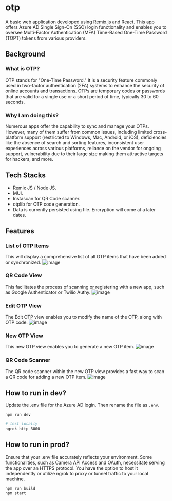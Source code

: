 # otp

A basic web application developed using Remix.js and React. This app offers Azure AD Single Sign-On (SSO) login functionality and enables you to oversee Multi-Factor Authentication (MFA) Time-Based One-Time Password (TOPT) tokens from various providers.

## Background

### What is OTP?
OTP stands for "One-Time Password." It is a security feature commonly used in two-factor authentication (2FA) systems to enhance the security of online accounts and transactions. OTPs are temporary codes or passwords that are valid for a single use or a short period of time, typically 30 to 60 seconds.

### Why I am doing this?
Numerous apps offer the capability to sync and manage your OTPs. However, many of them suffer from common issues, including limited cross-platform support (restricted to Windows, Mac, Android, or iOS), deficiencies like the absence of search and sorting features, inconsistent user experiences across various platforms, reliance on the vendor for ongoing support, vulnerability due to their large size making them attractive targets for hackers, and more.

## Tech Stacks
- Remix JS / Node JS.
- MUI.
- Instascan for QR Code scanner.
- otplib for OTP code generation.
- Data is currently persisted using file. Encryption will come at a later dates.

## Features

### List of OTP Items
This will display a comprehensive list of all OTP items that have been added or synchronized.
![image](https://github.com/synle/otp/assets/3792401/9866c83d-6266-4f07-baf1-b4a32a3c0164)

### QR Code View
This facilitates the process of scanning or registering with a new app, such as Google Authenticator or Twilio Authy.
![image](https://github.com/synle/otp/assets/3792401/2d37c191-ba2a-4e6a-9e2b-c5db90b77d52)

### Edit OTP View
The Edit OTP view enables you to modify the name of the OTP, along with OTP code.
![image](https://github.com/synle/otp/assets/3792401/d2af4f61-3f03-4217-8d5d-1cfd0bf48e69)

### New OTP View
This new OTP view enables you to generate a new OTP item.
![image](https://github.com/synle/otp/assets/3792401/99a3464e-823d-4a37-9bbb-ca9b3c3f30f9)

### QR Code Scanner
The QR code scanner within the new OTP view provides a fast way to scan a QR code for adding a new OTP item.
![image](https://github.com/synle/otp/assets/3792401/c144b1f6-54c3-4d60-a768-c6cf2bbe1168)


## How to run in dev?

Update the .env file for the Azure AD login. Then rename the file as `.env`.

```bash
npm run dev

# test locally
ngrok http 3000
```


## How to run in prod?
Ensure that your .env file accurately reflects your environment. Some functionalities, such as Camera API Access and OAuth, necessitate serving the app over an HTTPS protocol. You have the option to host it independently or utilize ngrok to proxy or tunnel traffic to your local machine.

```bash
npm run build
npm start
```
